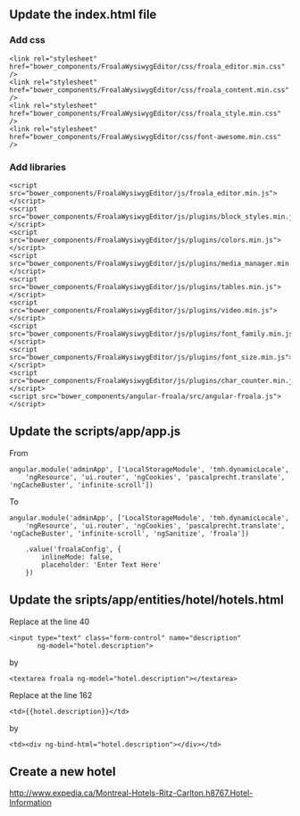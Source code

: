
## Update the index.html file

### Add css

    <link rel="stylesheet" href="bower_components/FroalaWysiwygEditor/css/froala_editor.min.css" />
    <link rel="stylesheet" href="bower_components/FroalaWysiwygEditor/css/froala_content.min.css" />
    <link rel="stylesheet" href="bower_components/FroalaWysiwygEditor/css/froala_style.min.css" />
    <link rel="stylesheet" href="bower_components/FroalaWysiwygEditor/css/font-awesome.min.css" />

### Add libraries

    <script src="bower_components/FroalaWysiwygEditor/js/froala_editor.min.js"></script>
    <script src="bower_components/FroalaWysiwygEditor/js/plugins/block_styles.min.js"></script>
    <script src="bower_components/FroalaWysiwygEditor/js/plugins/colors.min.js"></script>
    <script src="bower_components/FroalaWysiwygEditor/js/plugins/media_manager.min.js"></script>
    <script src="bower_components/FroalaWysiwygEditor/js/plugins/tables.min.js"></script>
    <script src="bower_components/FroalaWysiwygEditor/js/plugins/video.min.js"></script>
    <script src="bower_components/FroalaWysiwygEditor/js/plugins/font_family.min.js"></script>
    <script src="bower_components/FroalaWysiwygEditor/js/plugins/font_size.min.js"></script>
    <script src="bower_components/FroalaWysiwygEditor/js/plugins/char_counter.min.js"></script>
    <script src="bower_components/angular-froala/src/angular-froala.js"></script>

## Update the scripts/app/app.js
 
From
    
    angular.module('adminApp', ['LocalStorageModule', 'tmh.dynamicLocale',
        'ngResource', 'ui.router', 'ngCookies', 'pascalprecht.translate', 'ngCacheBuster', 'infinite-scroll'])

To

    angular.module('adminApp', ['LocalStorageModule', 'tmh.dynamicLocale',
        'ngResource', 'ui.router', 'ngCookies', 'pascalprecht.translate', 'ngCacheBuster', 'infinite-scroll', 'ngSanitize', 'froala'])
    
        .value('froalaConfig', {
            inlineMode: false,
            placeholder: 'Enter Text Here'
        })


## Update the sripts/app/entities/hotel/hotels.html

Replace at the line 40

    <input type="text" class="form-control" name="description"
           ng-model="hotel.description">

by

    <textarea froala ng-model="hotel.description"></textarea>
    
    
Replace at the line 162

    <td>{{hotel.description}}</td>
    
by

    <td><div ng-bind-html="hotel.description"></div></td>
    
    
    
## Create a new hotel

http://www.expedia.ca/Montreal-Hotels-Ritz-Carlton.h8767.Hotel-Information
